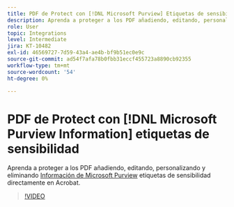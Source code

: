 ```yaml
---
title: PDF de Protect con [!DNL Microsoft Purview] Etiquetas de sensibilidad
description: Aprenda a proteger a los PDF añadiendo, editando, personalizando y eliminando [!DNL Microsoft Purview] Etiquetas de sensibilidad directamente en Acrobat
role: User
topic: Integrations
level: Intermediate
jira: KT-10482
exl-id: 46569727-7d59-43a4-ae4b-bf9b51ec0e9c
source-git-commit: ad54f7afa78b0fbb31eccf455723a8890cb92355
workflow-type: tm+mt
source-wordcount: '54'
ht-degree: 0%

---
```


# PDF de Protect con [!DNL Microsoft Purview Information] etiquetas de sensibilidad

Aprenda a proteger a los PDF añadiendo, editando, personalizando y eliminando [Información de Microsoft Purview](https://learn.microsoft.com/en-us/microsoft-365/compliance/information-protection?view=o365-worldwide) etiquetas de sensibilidad directamente en Acrobat.

>[!VIDEO](https://video.tv.adobe.com/v/3410552?quality=12&learn=on&hidetitle=true)
